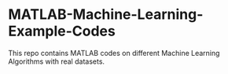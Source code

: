 # MATLAB-Machine-Learning-Example-Codes
This repo contains MATLAB codes on different Machine Learning Algorithms with real datasets.
